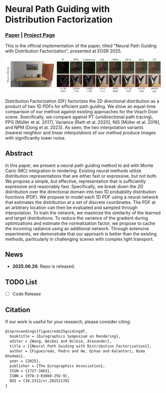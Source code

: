 # Neural Path Guiding with Distribution Factorization

### [Paper](https://arxiv.org/pdf/2506.00839) | [Project Page](https://pedrovfigueiredo.github.io/projects/pathguiding/EGSR_2025_Importance_Sampling/index.html)

This is the official implementation of the paper, titled "Neural Path Guiding with Distribution Factorization", presented at EGSR 2025.

<img src="media/equaltimewspp-veachdoor.png" width="800px"/> <br/>
<!-- On the top, we show two relit images produced by NeRFFaceLighting (Jiang et al.), using the lighting extracted from images of individuals with fair and dark skin tones (shown on the right). 
As seen, NeRFFaceLighting produces relit images with inconsistent skin tones. Additionally, when distilling the EG3D triplane, NeRFFaceLighting tends to produce albedo maps that are biased towards lighter skin colors. 
Our method mitigates this bias and improves the consistency of the skin tone in relit images.
Note that even though we use the same latent vector to generate the results with EG3D, NeRFFaceLighting, and ours, there are variation in the images as the backbone EG3D network is finetuned separately in NeRFFaceLighting and ours. -->
Distribution Factorization (DF) factorizes the 2D directional distribution as a product of two 1D PDFs for efficient path guiding.
We show an equal-time comparison of our method against existing approaches for the Veach Door scene. Soecifically, we compare against PT (unidirectional path tracing), PPG [Müller et al. 2017], Variance [Rath et al. 2020], NIS [Müller et al. 2019], and NPM [Dong et al. 2023]. As seen, the two interpolation variants (nearest neighbor and linear interpolation) of our method produce images with significantly lower noise.

## Abstract
In this paper, we present a neural path guiding method to aid with Monte Carlo (MC) integration in rendering. Existing neural methods utilize distribution representations that are either fast or expressive, but not both. We propose a simple, but effective, representation that is sufficiently expressive and reasonably fast. Specifically, we break down the 2D distribution over the directional domain into two 1D probability distribution functions (PDF). We propose to model each 1D PDF using a neural network that estimates the distribution at a set of discrete coordinates. The PDF at an arbitrary location can then be evaluated and sampled through interpolation. To train the network, we maximize the similarity of the learned and target distributions. To reduce the variance of the gradient during optimizations and estimate the normalization factor, we propose to cache the incoming radiance using an additional network. Through extensive experiments, we demonstrate that our approach is better than the existing methods, particularly in challenging scenes with complex light transport.


## News
- **2025.06.26**: Repo is released.

## TODO List
- [ ] Code Release

## Citation
If our work is useful for your research, please consider citing:
```
@inproceedings{figueiredo25guidingdf,
  booktitle = {Eurographics Symposium on Rendering},
  editor = {Wang, Beibei and Wilkie, Alexander},
  title = {{Neural Path Guiding with Distribution Factorization}},
  author = {Figueiredo, Pedro and He, Qihao and Kalantari, Nima Khademi},
  year = {2025},
  publisher = {The Eurographics Association},
  ISSN = {1727-3463},
  ISBN = {978-3-03868-292-9},
  DOI = {10.2312/sr.20251178}
}
```
